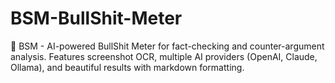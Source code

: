 # BSM-BullShit-Meter
🎯 BSM - AI-powered BullShit Meter for fact-checking and counter-argument analysis. Features screenshot OCR, multiple AI providers (OpenAI, Claude, Ollama), and beautiful results with markdown formatting.

